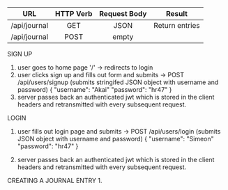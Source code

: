 |      URL                         | HTTP Verb | Request Body |                             Result                                           |
|:--------------------------------:|:---------:|:------------:|:----------------------------------------------------------------------------:|
| /api/journal                     |    GET    |     JSON     |                                                               Return entries |
| /api/journal                     |    POST   |    empty     |                                                                              |


SIGN UP
1. user goes to home page '/' -> redirects to login
2. user clicks sign up and fills out form and submits ->
  POST /api/users/signup  (submits stringifed JSON object with username and password)
  {
    "username": "Akai"
    "password": "hr47"
  }
3.  server passes back an authenticated jwt which is stored in the 
  client headers and retransmitted with every subsequent request.

LOGIN
1.  user fills out login page and submits ->
  POST /api/users/login (submits JSON object with username and password)
  {
    "username": "Simeon"
    "password": "hr47"
  }

2.  server passes back an authenticated jwt which is stored in the 
  client headers and retransmitted with every subsequent request.


CREATING A JOURNAL ENTRY
1. 